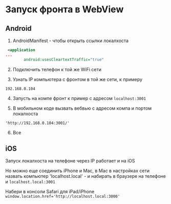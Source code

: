# Запуск фронта в WebView

## Android

1. AndroidManifest - чтобы открыть ссылки локалхоста

```xml
 <application
...
        android:usesCleartextTraffic="true"
```

2. Подключить телефон к той же WiFi сети

3. Узнать IP компьютера с фронтом в той же сети, к примеру
```
192.168.0.104
```

4. Запусть на компе фронт к пример с адресом `localhost:3001`

5. В мобильном коде вызвать вебвью с адресом компа и портом локалхоста

```
'http://192.168.0.104:3001/'
```

6. Все

## iOS 

Запуск локалхоста на телефоне через IP работает и на iOS

Но можно еще соединить iPhone и Mac, в Mac в настройках сети назвать компьютер 'localhost.local' - и набирать в браузере на телефоне и `localhost.local:3001`


Набери в консоли Safari для iPad/iPhone
`window.location.href='http://localhost.local:3000'`